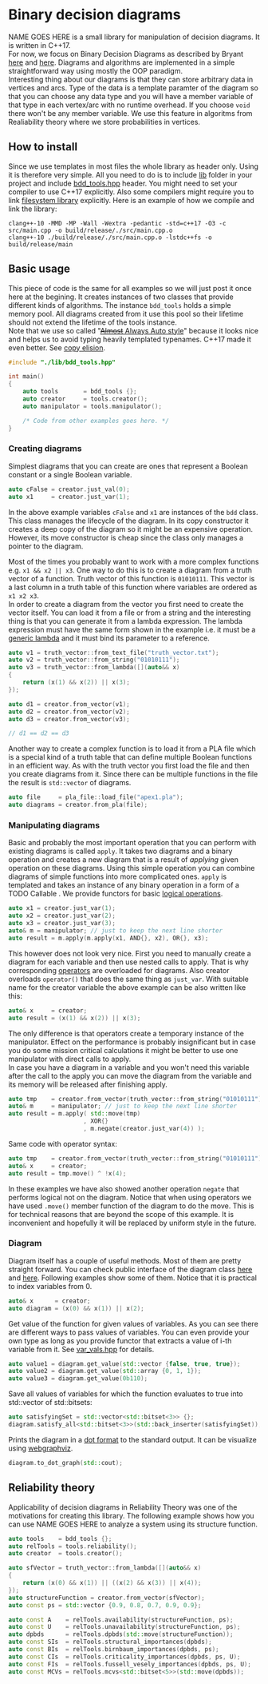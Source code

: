 # Binary decision diagrams
NAME GOES HERE is a small library for manipulation of decision diagrams. It is written in C++17.    
For now, we focus on Binary Decision Diagrams as described by Bryant [here](https://ieeexplore.ieee.org/document/1676819) and [here](https://dl.acm.org/doi/10.1145/136035.136043). Diagrams and algorithms are implemented in a simple straightforward way using mostly the OOP paradigm.  
Interesting thing about our diagrams is that they can store arbitrary data in vertices and arcs. Type of the data is a template paramter of the diagram so that you can choose any data type and you will have a member variable of that type in each vertex/arc with no runtime overhead. If you choose ```void``` there won't be any member variable. We use this feature in algoritms from Realiability theory where we store probabilities in vertices.

## How to install
Since we use templates in most files the whole library as header only. Using it is therefore very simple. All you need to do is to include [lib](./src/lib/) folder in your project and include [bdd_tools.hpp](./src/lib/bdd_tools.hpp) header. You might need to set your compiler to use C++17 explicitly. Also some compilers might require you to link [filesystem library](https://stackoverflow.com/questions/33149878/experimentalfilesystem-linker-error) explicitly. Here is an example of how we compile and link the library:
```
clang++-10 -MMD -MP -Wall -Wextra -pedantic -std=c++17 -O3 -c src/main.cpp -o build/release/./src/main.cpp.o
clang++-10 ./build/release/./src/main.cpp.o -lstdc++fs -o build/release/main
```

## Basic usage
This piece of code is the same for all examples so we will just post it once here at the begining. It creates instances of two classes that provide different kinds of algorithms. The instance ```bdd_tools``` holds a simple memory pool. All diagrams created from it use this pool so their lifetime should not extend the lifetime of the tools instance.  
Note that we use so called "[~~Almost~~ Always Auto style](http://cginternals.github.io/guidelines/articles/almost-always-auto/)" because it looks nice and helps us to avoid typing heavily templated typenames. C++17 made it even better. See [copy elision](https://en.cppreference.com/w/cpp/language/copy_elision).
```C++
#include "./lib/bdd_tools.hpp"

int main()
{
    auto tools       = bdd_tools {};
    auto creator     = tools.creator();
    auto manipulator = tools.manipulator();

    /* Code from other examples goes here. */
}
```
### Creating diagrams
Simplest diagrams that you can create are ones that represent a Boolean constant or a single Boolean variable.
```C++
auto cFalse = creator.just_val(0);
auto x1     = creator.just_var(1);
```
In the above example variables ```cFalse``` and ```x1``` are instances of the ```bdd``` class. This class manages the lifecycle of the diagram. In its copy constructor it creates a deep copy of the diagram so it might be an expensive operation. However, its move constructor is cheap since the class only manages a pointer to the diagram.

Most of the times you probably want to work with a more complex functions e.g. ```x1 && x2 || x3```. One way to do this is to create a diagram from a truth vector of a function. Truth vector of this function is ```01010111```. This vector is a last column in a truth table of this function where variables are ordered as ```x1 x2 x3```.  
In order to create a diagram from the vector you first need to create the vector itself. You can load it from a file or from a string and the interesting thing 
is that you can generate it from a lambda expression. The lambda expression must have the same form shown in the example i.e. it must be a [generic lambda](https://en.cppreference.com/w/cpp/language/lambda) and it must bind its parameter to a reference.
```C++
auto v1 = truth_vector::from_text_file("truth_vector.txt");
auto v2 = truth_vector::from_string("01010111");
auto v3 = truth_vector::from_lambda([](auto&& x) 
{ 
    return (x(1) && x(2)) || x(3);
});

auto d1 = creator.from_vector(v1);
auto d2 = creator.from_vector(v2);
auto d3 = creator.from_vector(v3);

// d1 == d2 == d3
```
Another way to create a complex function is to load it from a PLA file which is a special kind of a truth table that can define multiple Boolean functions in an efficient way. As with the truth vector you first load the file and then you create diagrams from it. Since there can be multiple functions in the file the result is ```std::vector``` of diagrams.
```C++
auto file     = pla_file::load_file("apex1.pla");
auto diagrams = creator.from_pla(file);
```
### Manipulating diagrams
Basic and probably the most important operation that you can perform with existing diagrams is called ```apply```. It takes two diagrams and a binary operation and creates a new diagram that is a result of *applying* given operation on these diagrams. Using this simple operation you can combine diagrams of simple functions into more complicated ones. ```apply``` is templated and takes an instance of any binary operation in a form of a TODO Callable . We provide functors for basic [logical operations](./src/lib/diagrams/operators.hpp).
```C++
auto x1 = creator.just_var(1);
auto x2 = creator.just_var(2);
auto x3 = creator.just_var(3);
auto& m = manipulator; // just to keep the next line shorter
auto result = m.apply(m.apply(x1, AND{}, x2), OR{}, x3);
```
This however does not look very nice. First you need to manually create a diagram for each variable and then use nested calls to apply. That is why corresponding [operators](./src/lib/diagrams/bdd_manipulator.hpp) are overloaded for diagrams. Also creator overloads ```operator()``` that does the same thing as ```just_var```. With suitable name for the creator variable the above example can be also written like this:
```C++
auto& x     = creator;
auto result = (x(1) && x(2)) || x(3);
```
The only difference is that operators create a temporary instance of the manipulator. Effect on the performance is probably insignificant but in case you do some mission critical calculations it might be better to use one manipulator with direct calls to apply.  
In case you have a diagram in a variable and you won't need this variable after the call to the apply you can move the diagram from the variable and its memory will be released after finishing apply.
```C++
auto tmp    = creator.from_vector(truth_vector::from_string("01010111"));
auto& m     = manipulator; // just to keep the next line shorter
auto result = m.apply( std::move(tmp)
                     , XOR{}
                     , m.negate(creator.just_var(4)) ); 
```
Same code with operator syntax:
```C++
auto tmp    = creator.from_vector(truth_vector::from_string("01010111"));
auto& x     = creator;
auto result = tmp.move() ^ !x(4);
```
In these examples we have also showed another operation ```negate``` that performs logical not on the diagram. Notice that when using operators we have used ```.move()``` member function of the diagram to do the move. This is for technical reasons that are beyond the scope of this example. It is inconvenient and hopefully it will be replaced by uniform style in the future.

### Diagram
Diagram itself has a couple of useful methods. Most of them are pretty straight forward. You can check public interface of the diagram class [here](./src/lib/diagrams/mdd.hpp) and [here](./src/lib/diagrams/bdd.hpp). Following examples show some of them. Notice that it is practical to index variables from 0.
```C++
auto& x      = creator;
auto diagram = (x(0) && x(1)) || x(2);
```
Get value of the function for given values of variables. As you can see there are different ways to pass values of variables. You can even provide your own type as long as you provide functor that extracts a value of i-th variable from it. See [var_vals.hpp](./src/lib/diagrams/var_vals.hpp) for details.
```C++
auto value1 = diagram.get_value(std::vector {false, true, true});
auto value2 = diagram.get_value(std::array {0, 1, 1});
auto value3 = diagram.get_value(0b110);
```
Save all values of variables for which the function evaluates to true
into std::vector of std::bitsets:
```C++
auto satisfyingSet = std::vector<std::bitset<3>> {};
diagram.satisfy_all<std::bitset<3>>(std::back_inserter(satisfyingSet));
```
Prints the diagram in a [dot format](https://en.wikipedia.org/wiki/DOT_(graph_description_language)) to the standard output. It can be visualize using [webgraphviz](http://www.webgraphviz.com/).
```C++
diagram.to_dot_graph(std::cout);
```

## Reliability theory
Applicability of decision diagrams in Reliability Theory was one of the motivations for creating this library. The following example shows how you can use NAME GOES HERE to analyze a system using its structure function.
```C++
auto tools    = bdd_tools {};
auto relTools = tools.reliability();
auto creator  = tools.creator();

auto sfVector = truth_vector::from_lambda([](auto&& x)
{
    return (x(0) && x(1)) || ((x(2) && x(3)) || x(4));
});
auto structureFunction = creator.from_vector(sfVector);
auto const ps = std::vector {0.9, 0.8, 0.7, 0.9, 0.9};

auto const A    = relTools.availability(structureFunction, ps);
auto const U    = relTools.unavailability(structureFunction, ps);
auto dpbds      = relTools.dpbds(std::move(structureFunction));
auto const SIs  = relTools.structural_importances(dpbds);
auto const BIs  = relTools.birnbaum_importances(dpbds, ps);
auto const CIs  = relTools.criticality_importances(dpbds, ps, U);
auto const FIs  = relTools.fussell_vesely_importances(dpbds, ps, U);
auto const MCVs = relTools.mcvs<std::bitset<5>>(std::move(dpbds));
```